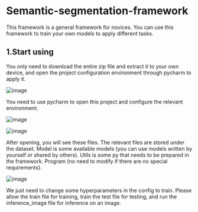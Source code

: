 # Semantic-segmentation-framework
This framework is a general framework for novices. You can use this framework to train your own models to apply different tasks.
## 1.Start using
You only need to download the entire zip file and extract it to your own device, and open the project configuration environment through pycharm to apply it.

![image](https://github.com/A954253636/Semantic-segmentation-framework/assets/115695945/1f7502bb-4af6-4942-a4f1-12b80ccf2af2)

You need to use pycharm to open this project and configure the relevant environment.

![image](https://github.com/A954253636/Semantic-segmentation-framework/assets/115695945/e120e010-b912-4011-99da-fbe8f9ee963b)

![image](https://github.com/A954253636/Semantic-segmentation-framework/assets/115695945/f1776b36-725a-4542-b60c-82c9251b10ae)

After opening, you will see these files. The relevant files are stored under the dataset. Model is some available models (you can use models written by yourself or shared by others). Utils is some py that needs to be prepared in the framework. Program (no need to modify if there are no special requirements).

![image](https://github.com/A954253636/Semantic-segmentation-framework/assets/115695945/9103b2b6-c295-422d-b148-402b77cc7e06)

We just need to change some hyperparameters in the config to train. Please allow the train file for training, train the test file for testing, and run the inference_image file for inference on an image.
